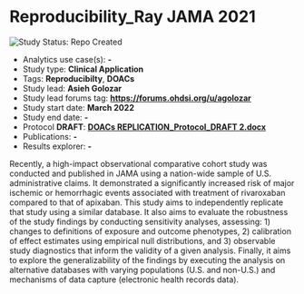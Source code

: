 Reproducibility_Ray JAMA 2021
=============

<img src="https://img.shields.io/badge/Study%20Status-Repo%20Created-lightgray.svg" alt="Study Status: Repo Created">

- Analytics use case(s): **-**
- Study type: **Clinical Application**
- Tags: **Reproducibilty**, **DOACs**
- Study lead: **Asieh Golozar**
- Study lead forums tag: **https://forums.ohdsi.org/u/agolozar**
- Study start date: **March 2022**
- Study end date: **-**
- Protocol **DRAFT**: **[DOACs REPLICATION_Protocol_DRAFT 2.docx](https://github.com/ohdsi-studies/ReproducibilityRayJAMA2021/files/8753722/DOACs.REPLICATION_Protocol_DRAFT.2.docx)**
- Publications: **-**
- Results explorer: **-**



Recently, a high-impact observational comparative cohort study was conducted and published in JAMA using a nation-wide sample of U.S. administrative claims. It demonstrated a significantly increased risk of major ischemic or hemorrhagic events associated with treatment of rivaroxaban compared to that of apixaban. This study aims to independently replicate that study using a similar database. It also aims to evaluate the robustness of the study findings by conducting sensitivity analyses, assessing: 1) changes to definitions of exposure and outcome phenotypes, 2) calibration of effect estimates using empirical null distributions, and 3) observable study diagnostics that inform the validity of a given analysis. Finally, it aims to explore the generalizability of the findings by executing the analysis on alternative databases with varying populations (U.S. and non-U.S.) and mechanisms of data capture (electronic health records data).
